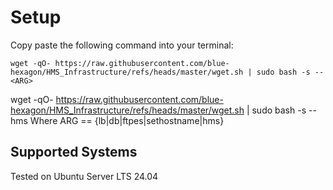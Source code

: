 # Setup
Copy paste the following command into your terminal:

`wget -qO- https://raw.githubusercontent.com/blue-hexagon/HMS_Infrastructure/refs/heads/master/wget.sh | sudo bash -s -- <ARG>`

wget -qO- https://raw.githubusercontent.com/blue-hexagon/HMS_Infrastructure/refs/heads/master/wget.sh | sudo bash -s -- hms
Where ARG == {lb|db|ftpes|sethostname|hms}

## Supported Systems
Tested on Ubuntu Server LTS 24.04
